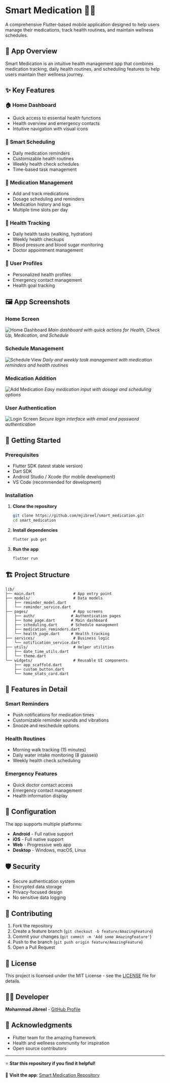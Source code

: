 # Smart Medication 🏥💊

A comprehensive Flutter-based mobile application designed to help users manage their medications, track health routines, and maintain wellness schedules.

## 📱 App Overview

Smart Medication is an intuitive health management app that combines medication tracking, daily health routines, and scheduling features to help users maintain their wellness journey.

## ✨ Key Features

### 🏠 **Home Dashboard**
- Quick access to essential health functions
- Health overview and emergency contacts
- Intuitive navigation with visual icons

### 📅 **Smart Scheduling**
- Daily medication reminders
- Customizable health routines
- Weekly health check schedules
- Time-based task management

### 💊 **Medication Management**
- Add and track medications
- Dosage scheduling and reminders
- Medication history and logs
- Multiple time slots per day

### 🏥 **Health Tracking**
- Daily health tasks (walking, hydration)
- Weekly health checkups
- Blood pressure and blood sugar monitoring
- Doctor appointment management

### 👤 **User Profiles**
- Personalized health profiles
- Emergency contact management
- Health goal tracking

## 🖼️ App Screenshots

### Home Screen
![Home Dashboard](home.png)
*Main dashboard with quick actions for Health, Check Up, Medication, and Schedule*

### Schedule Management
![Schedule View](Schedule.png)
*Daily and weekly task management with medication reminders and health routines*

### Medication Addition
![Add Medication](Medicine.png)
*Easy medication input with dosage and scheduling options*

### User Authentication
![Login Screen](login.png)
*Secure login interface with email and password authentication*

## 🚀 Getting Started

### Prerequisites
- Flutter SDK (latest stable version)
- Dart SDK
- Android Studio / Xcode (for mobile development)
- VS Code (recommended for development)

### Installation

1. **Clone the repository**
   ```bash
   git clone https://github.com/mjibreel/smart_medication.git
   cd smart_medication
   ```

2. **Install dependencies**
   ```bash
   flutter pub get
   ```

3. **Run the app**
   ```bash
   flutter run
   ```

## 🏗️ Project Structure

```
lib/
├── main.dart                 # App entry point
├── models/                   # Data models
│   ├── reminder_model.dart
│   └── reminder_service.dart
├── pages/                    # App screens
│   ├── auth/                # Authentication pages
│   ├── home_page.dart       # Main dashboard
│   ├── scheduling.dart      # Schedule management
│   ├── medication_reminders.dart
│   └── health_page.dart     # Health tracking
├── services/                 # Business logic
│   └── notification_service.dart
├── utils/                    # Helper utilities
│   ├── date_time_utils.dart
│   └── theme.dart
└── widgets/                  # Reusable UI components
    ├── app_scaffold.dart
    ├── custom_button.dart
    └── home_stats_card.dart
```

## 🎨 Features in Detail

### **Smart Reminders**
- Push notifications for medication times
- Customizable reminder sounds and vibrations
- Snooze and reschedule options

### **Health Routines**
- Morning walk tracking (15 minutes)
- Daily water intake monitoring (8 glasses)
- Weekly health check scheduling

### **Emergency Features**
- Quick doctor contact access
- Emergency contact management
- Health information display

## 🔧 Configuration

The app supports multiple platforms:
- **Android** - Full native support
- **iOS** - Full native support  
- **Web** - Progressive web app
- **Desktop** - Windows, macOS, Linux

## 🛡️ Security

- Secure authentication system
- Encrypted data storage
- Privacy-focused design
- No sensitive data logging

## 🤝 Contributing

1. Fork the repository
2. Create a feature branch (`git checkout -b feature/AmazingFeature`)
3. Commit your changes (`git commit -m 'Add some AmazingFeature'`)
4. Push to the branch (`git push origin feature/AmazingFeature`)
5. Open a Pull Request

## 📄 License

This project is licensed under the MIT License - see the [LICENSE](LICENSE) file for details.

## 👨‍💻 Developer

**Mohammad Jibreel** - [GitHub Profile](https://github.com/mjibreel)

## 🙏 Acknowledgments

- Flutter team for the amazing framework
- Health and wellness community for inspiration
- Open source contributors

---

⭐ **Star this repository if you find it helpful!**

🔗 **Visit the app**: [Smart Medication Repository](https://github.com/mjibreel/smart_medication)
